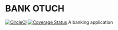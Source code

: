 # BANK OTUCH

[![CircleCI](https://circleci.com/gh/alexkiura/bank_otuch/tree/develop.svg?style=svg)](https://circleci.com/gh/alexkiura/bank_otuch/tree/develop)
[![Coverage Status](https://coveralls.io/repos/github/alexkiura/bank_otuch/badge.svg)](https://coveralls.io/github/alexkiura/bank_otuch)
A banking application
